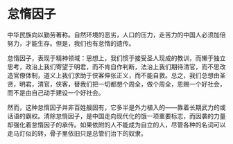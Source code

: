 # 怠惰因子

中华民族向以勤劳著称。自然环境的恶劣，人口的压力，走苦力的中国人必须加倍努力，才能生存。但是，我们也有怠惰的遗传。 

怠惰因子，表现于精神领域：思想上，我们惯于接受圣人现成的教训，而懒于独立思考，政治上我们寄望于明君，而不肯自作判断，法治上我们期待清官，而不思改造官僚体制，道义上我们求助于侠客伸张正义，而不能自救。总之，我们总想由圣贤，明君，清官，侠客，替我们把一切都想个周全，做个周全，恩赐一个好社会，而不是由自己动手建设一个好社会。 

然而，这种怠惰因子并非百姓艘固有，它多半是外力植入的——靠着长期武力的或话语的霸权。清除怠惰因子，是中国走向现代化的饿一项重要标志，而因袭的力量却强化着怠惰因子的承传。如果依附的人不能成为自立的人，尽管各种的名词可以走马灯似的转，骨子里依旧只是总管们治下的奴隶。
 